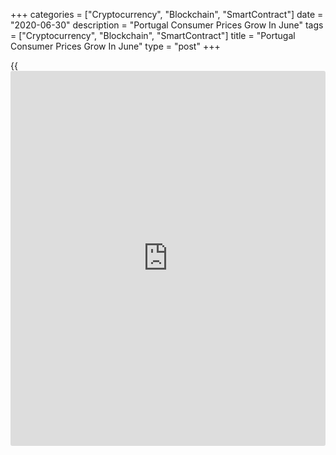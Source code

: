 +++
categories = ["Cryptocurrency", "Blockchain", "SmartContract"]
date = "2020-06-30"
description = "Portugal Consumer Prices Grow In June"
tags = ["Cryptocurrency", "Blockchain", "SmartContract"]
title = "Portugal Consumer Prices Grow In June"
type = "post"
+++

{{<iframe id="large-banner" src="https://www.bounty.group/#slide=24.0" width="100%" height="600" scrolling="no" style="border: 0px solid rgb(216, 221, 230); border-radius: 3px;">}}

Portugal's consumer prices rose in June, led by higher prices for fresh
food, preliminary data from Statistics Portugal showed on Tuesday.

The consumer price index rose 0.16 percent year-on-year in June, after a
0.7 percent fall in May.

The core CPI, which excludes energy and unprocessed food products
components rose 0.27 percent in June, after a 0.44 percent decrease in
the prior month.

Prices for fresh food surged 5.22 percent year-on-year.

On a monthly basis, consumer prices rose 0.92 percent in June, after a
0.45 percent decrease in the preceding month.

The EU measure of harmonized index of consumer price, or HICP, increased
0.3 percent annually in June, after a 0.6 percent fall in the prior
month.

For comments and feedback [contact](https://www.playgroundfx.com/contact/): editorial@rtt[news](https://www.letsplayfx.com/blog/forex-news-website/).com

[Economic News][1]

 **What parts of the world are seeing the best (and worst) economic
performances lately? Click[here][2] to check out our [Econ Scorecard][2]
and find out! See up-to-the-moment [ranking](https://www.playgroundfx.com/blog/crypto-exchange-ranking/)s for the best and worst
performers in [GDP][2], [unemployment rate][3], [inflation][4] and much
more.**

   1. www.rtt[news](https://www.letsplayfx.com/blog/forex-news-website/).com/Content/EconomicNews.aspx
   2. www.rtt[news](https://www.letsplayfx.com/blog/forex-news-website/).com/economic-scorecard/world-rank/GDP/highest-performance.aspx
   3. www.rtt[news](https://www.letsplayfx.com/blog/forex-news-website/).com/economic-scorecard/world-rank/unemployment-rate/lowest-performance.aspx
   4. www.rtt[news](https://www.letsplayfx.com/blog/forex-news-website/).com/economic-scorecard/world-rank/CPI/highest-performance.aspx